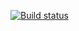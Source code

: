 [![Build status](https://ci.appveyor.com/api/projects/status/a3j1s488gm1txu53?svg=true)](https://ci.appveyor.com/project/4Shire/cardorder)
